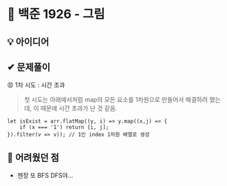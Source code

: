 # 🔎 백준 1926 - 그림
## 💡 아이디어

## ✔ 문제풀이
😡 1차 시도 : 시간 초과
> 첫 시도는 아래에서처럼 map의 모든 요소를 1차원으로 만들어서 해결하려 했는데, 이 때문에 시간 초과가 난 것 같음.

```
let isExist = arr.flatMap((y, i) => y.map((x,j) => {
    if (x === '1') return [i, j];
}).filter(v => v)); // 1인 index 1차원 배열로 생성
```

## 🤕 어려웠던 점
- 젠장 또 BFS DFS야... 
